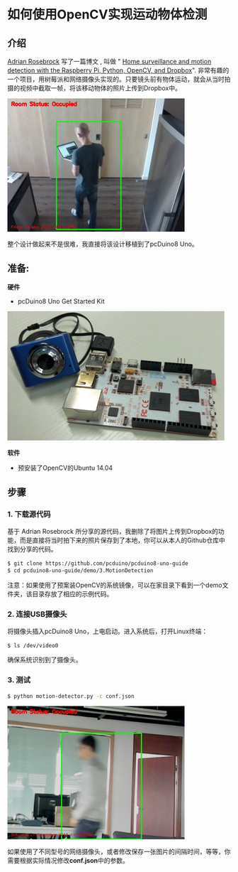 # 如何使用OpenCV实现运动物体检测

## 介绍
[Adrian Rosebrock](http://www.pyimagesearch.com/author/adrian/) 写了一篇博文 , 叫做 " [Home surveillance and motion detection with the Raspberry Pi, Python, OpenCV, and Dropbox](http://www.pyimagesearch.com/2015/06/01/home-surveillance-and-motion-detection-with-the-raspberry-pi-python-and-opencv/)". 非常有趣的一个项目，用树莓派和网络摄像头实现的。只要镜头前有物体运动，就会从当时拍摄的视频中截取一帧，将该移动物体的照片上传到Dropbox中。

<img src="../images/pi_home_surveillance_animated.gif" title="surveillance" width="400">

整个设计做起来不是很难，我直接将该设计移植到了pcDuino8 Uno。

## 准备:
 **硬件**
- pcDuino8 Uno Get Started Kit

![](../images/cam_p8.png)

**软件**
- 预安装了OpenCV的Ubuntu 14.04

## 步骤
### 1. 下载源代码
基于 Adrian Rosebrock 所分享的源代码，我删除了将图片上传到Dropbox的功能，而是直接将当时拍下来的照片保存到了本地，你可以从本人的Github仓库中找到分享的代码。
```bash
$ git clone https://github.com/pcduino/pcduino8-uno-guide
$ cd pcduino8-uno-guide/demo/3.MotionDetection
```
注意：如果使用了预案装OpenCV的系统镜像，可以在家目录下看到一个demo文件夹，该目录存放了相应的示例代码。

### 2. 连接USB摄像头
将摄像头插入pcDuino8 Uno，上电启动。进入系统后，打开Linux终端：
```bash
$ ls /dev/video0
```
确保系统识别到了摄像头。

### 3. 测试
```bash
$ python motion-detector.py -c conf.json
```

<img src="../images/motion.png" title="motion" width="400">

如果使用了不同型号的网络摄像头，或者修改保存一张图片的间隔时间，等等，你需要根据实际情况修改**conf.json**中的参数。
